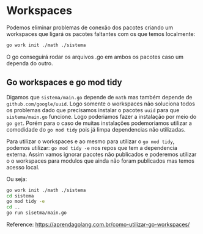 
# Workspaces  
  
Podemos eliminar problemas de conexão dos pacotes criando um workspaces que ligará os pacotes faltantes com os que temos localmente:  
```sh
go work init ./math ./sistema
```  
O go conseguirá rodar os arquivos .go em ambos os pacotes caso um dependa do outro.  
  
## Go workspaces e go mod tidy  
Digamos que `sistema/main.go` depende de `math` mas também depende de `github.com/google/uuid`. Logo somente o workspaces não soluciona todos os problemas dado que precisamos instalar o pacotes `uuid` para que `sistema/main.go` funcione. Logo poderiamos fazer a instalação por meio do `go get`. Porém para o caso de muitas instalações podemoriamos utilizar a comodidade do `go mod tidy` pois já limpa dependencias não utilizadas.  
  
Para utilizar o workspaces e ao mesmo para utilizar o `go mod tidy`, podemos utilizar: `go mod tidy -e` nos repos que tem a dependencia externa. Assim vamos ignorar pacotes não publicados e poderemos utilizar o  o workspaces para modulos que ainda não foram publicados mas temos acesso local.  
  
Ou seja:  
```bash
go work init ./math ./sistema
cd sistema
go mod tidy -e
cd ..
go run sisetma/main.go
```

Reference: https://aprendagolang.com.br/como-utilizar-go-workspaces/
